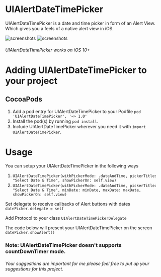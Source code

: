 # UIAlertDateTimePicker
UIAlertDateTimePicker is a date and time picker in form of an Alert View. Which gives you a feels of a native alert view in iOS.


![screenshots](https://user-images.githubusercontent.com/27779489/56320756-70587980-6182-11e9-8842-a7bf237255a6.png)
![screenshots](https://user-images.githubusercontent.com/27779489/56320758-70f11000-6182-11e9-9d83-bac78bcc2b4a.png)

###### UIAlertDateTimePicker works on iOS 10+  


# Adding UIAlertDateTimePicker to your project
## CocoaPods
1. Add a pod entry for UIAlertDateTimePicker to your Podfile ```pod 'UIAlertDateTimePicker', '~> 1.0'```
2. Install the pod(s) by running ```pod install```.
3. Include UIAlertDateTimePicker wherever you need it with ```import UIAlertDateTimePicker```.

# Usage
You can setup your UIAlertDateTimePicker in the following ways  
1. ```UIAlertDateTimePicker(withPickerMode: .dateAndTime, pickerTitle: "Select Date & Time", showPickerOn: self.view)```  
2. ```UIAlertDateTimePicker(withPickerMode: .dateAndTime, pickerTitle: "Select Date & Time", minDate: minDate, maxDate: maxDate, showPickerOn: self.view)```  

Set delegate to receive callbacks of Alert buttons with dates  
```datePicker.delegate = self```  
  
Add Protocol to your class ```UIAlertDateTimePickerDelegate```  
  
The code below will present your UIAlertDateTimePicker on the screen  
```datePicker.showAlert()```  

### Note: UIAlertDateTimePicker doesn't supports countDownTimer mode.

###### Your suggestions are important for me please feel free to put up your suggestions for this project.
